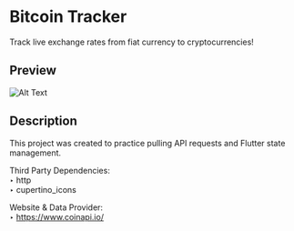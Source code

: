 # Bitcoin Tracker

Track live exchange rates from fiat currency to cryptocurrencies!

## Preview
![Alt Text](https://i.imgur.com/sMqVgfs.gif)

## Description

This project was created to practice pulling API requests and Flutter state management.

Third Party Dependencies:\
‣ http \
‣ cupertino_icons 

Website & Data Provider:\
‣ https://www.coinapi.io/ 
